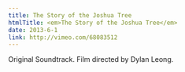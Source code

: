 ```yaml
---
title: The Story of the Joshua Tree
htmlTitle: <em>The Story of the Joshua Tree</em>
date: 2013-6-1
link: http://vimeo.com/68083512
---
```


Original Soundtrack. Film directed by Dylan Leong.
